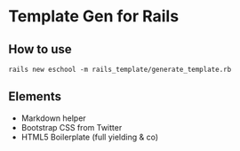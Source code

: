 # Template Gen for Rails

## How to use

`rails new eschool -m rails_template/generate_template.rb`

## Elements

- Markdown helper
- Bootstrap CSS from Twitter
- HTML5 Boilerplate (full yielding & co)

